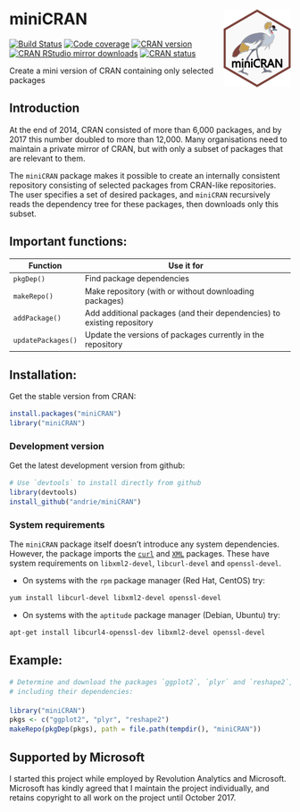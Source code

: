 
<!-- README.md is generated from README.Rmd. Please edit that file -->

# miniCRAN <img src='man/figures/miniCRAN-logo.png' align="right" height="139" />

<!-- badges: start -->

[![Build
Status](https://travis-ci.org/andrie/miniCRAN.svg?branch=master)](https://travis-ci.org/andrie/miniCRAN)
[![Code
coverage](https://codecov.io/gh/andrie/miniCRAN/branch/master/graph/badge.svg)](https://codecov.io/gh/andrie/miniCRAN?branch=master)
[![CRAN
version](http://www.r-pkg.org/badges/version/miniCRAN)](http://www.r-pkg.org/pkg/miniCRAN)
[![CRAN RStudio mirror
downloads](http://cranlogs.r-pkg.org/badges/miniCRAN)](http://www.r-pkg.org/pkg/miniCRAN)
[![CRAN
status](https://www.r-pkg.org/badges/version/miniCRAN)](https://cran.r-project.org/package=miniCRAN)
<!-- badges: end -->

Create a mini version of CRAN containing only selected packages

## Introduction

At the end of 2014, CRAN consisted of more than 6,000 packages, and by
2017 this number doubled to more than 12,000. Many organisations need to
maintain a private mirror of CRAN, but with only a subset of packages
that are relevant to them.

The `miniCRAN` package makes it possible to create an internally
consistent repository consisting of selected packages from CRAN-like
repositories. The user specifies a set of desired packages, and
`miniCRAN` recursively reads the dependency tree for these packages,
then downloads only this subset.

## Important functions:

| Function           | Use it for                                                              |
| ------------------ | ----------------------------------------------------------------------- |
| `pkgDep()`         | Find package dependencies                                               |
| `makeRepo()`       | Make repository (with or without downloading packages)                  |
| `addPackage()`     | Add additional packages (and their dependencies) to existing repository |
| `updatePackages()` | Update the versions of packages currently in the repository             |

## Installation:

Get the stable version from CRAN:

``` r
install.packages("miniCRAN")
library("miniCRAN")
```

### Development version

Get the latest development version from github:

``` r
# Use `devtools` to install directly from github
library(devtools)
install_github("andrie/miniCRAN")
```

### System requirements

The `miniCRAN` package itself doesn’t introduce any system dependencies.
However, the package imports the
[`curl`](https://cran.r-project.org/package=curl) and
[`XML`](https://cran.r-project.org/package=XML) packages. These have
system requirements on `libxml2-devel`, `libcurl-devel` and
`openssl-devel`.

  - On systems with the `rpm` package manager (Red Hat, CentOS) try:

<!-- end list -->

``` bash
yum install libcurl-devel libxml2-devel openssl-devel
```

  - On systems with the `aptitude` package manager (Debian, Ubuntu) try:

<!-- end list -->

``` bash
apt-get install libcurl4-openssl-dev libxml2-devel openssl-devel
```

## Example:

``` r
# Determine and download the packages `ggplot2`, `plyr` and `reshape2`, 
# including their dependencies:

library("miniCRAN")
pkgs <- c("ggplot2", "plyr", "reshape2")
makeRepo(pkgDep(pkgs), path = file.path(tempdir(), "miniCRAN"))
```

## Supported by Microsoft

I started this project while employed by Revolution Analytics and
Microsoft. Microsoft has kindly agreed that I maintain the project
individually, and retains copyright to all work on the project until
October 2017.
